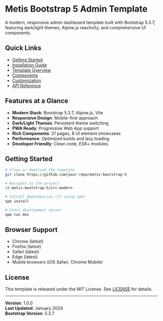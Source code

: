 # Metis Bootstrap 5 Admin Template

A modern, responsive admin dashboard template built with Bootstrap 5.3.7, featuring dark/light themes, Alpine.js reactivity, and comprehensive UI components.

## Quick Links

- [Getting Started](getting-started/welcome.md)
- [Installation Guide](getting-started/installation.md)
- [Template Overview](overview/features.md)
- [Components](components/elements.md)
- [Customization](customization/theming.md)
- [API Reference](reference/api.md)

## Features at a Glance

- **Modern Stack**: Bootstrap 5.3.7, Alpine.js, Vite
- **Responsive Design**: Mobile-first approach
- **Dark/Light Themes**: Persistent theme switching
- **PWA Ready**: Progressive Web App support
- **Rich Components**: 21 pages, 8 UI element showcases
- **Performance**: Optimized builds and lazy loading
- **Developer Friendly**: Clean code, ES6+ modules

## Getting Started

```bash
# Clone or download the template
git clone https://github.com/your-repo/metis-bootstrap-5

# Navigate to the project
cd metis-bootstrap-5/src-modern

# Install dependencies (if using npm)
npm install

# Start development server
npm run dev
```

## Browser Support

- Chrome (latest)
- Firefox (latest)
- Safari (latest)
- Edge (latest)
- Mobile browsers (iOS Safari, Chrome Mobile)

## License

This template is released under the MIT License. See [LICENSE](LICENSE) for details.

---

**Version**: 1.0.0  
**Last Updated**: January 2024  
**Bootstrap Version**: 5.3.7
